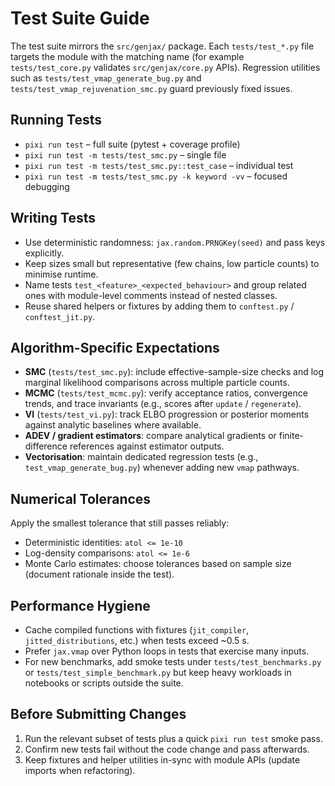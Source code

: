 # Test Suite Guide

The test suite mirrors the `src/genjax/` package. Each `tests/test_*.py` file targets the module with the matching name (for example `tests/test_core.py` validates `src/genjax/core.py` APIs). Regression utilities such as `tests/test_vmap_generate_bug.py` and `tests/test_vmap_rejuvenation_smc.py` guard previously fixed issues.

## Running Tests
- `pixi run test` – full suite (pytest + coverage profile)
- `pixi run test -m tests/test_smc.py` – single file
- `pixi run test -m tests/test_smc.py::test_case` – individual test
- `pixi run test -m tests/test_smc.py -k keyword -vv` – focused debugging

## Writing Tests
- Use deterministic randomness: `jax.random.PRNGKey(seed)` and pass keys explicitly.
- Keep sizes small but representative (few chains, low particle counts) to minimise runtime.
- Name tests `test_<feature>_<expected_behaviour>` and group related ones with module-level comments instead of nested classes.
- Reuse shared helpers or fixtures by adding them to `conftest.py` / `conftest_jit.py`.

## Algorithm-Specific Expectations
- **SMC** (`tests/test_smc.py`): include effective-sample-size checks and log marginal likelihood comparisons across multiple particle counts.
- **MCMC** (`tests/test_mcmc.py`): verify acceptance ratios, convergence trends, and trace invariants (e.g., scores after `update` / `regenerate`).
- **VI** (`tests/test_vi.py`): track ELBO progression or posterior moments against analytic baselines where available.
- **ADEV / gradient estimators**: compare analytical gradients or finite-difference references against estimator outputs.
- **Vectorisation**: maintain dedicated regression tests (e.g., `test_vmap_generate_bug.py`) whenever adding new `vmap` pathways.

## Numerical Tolerances
Apply the smallest tolerance that still passes reliably:
- Deterministic identities: `atol <= 1e-10`
- Log-density comparisons: `atol <= 1e-6`
- Monte Carlo estimates: choose tolerances based on sample size (document rationale inside the test).

## Performance Hygiene
- Cache compiled functions with fixtures (`jit_compiler`, `jitted_distributions`, etc.) when tests exceed ~0.5 s.
- Prefer `jax.vmap` over Python loops in tests that exercise many inputs.
- For new benchmarks, add smoke tests under `tests/test_benchmarks.py` or `tests/test_simple_benchmark.py` but keep heavy workloads in notebooks or scripts outside the suite.

## Before Submitting Changes
1. Run the relevant subset of tests plus a quick `pixi run test` smoke pass.
2. Confirm new tests fail without the code change and pass afterwards.
3. Keep fixtures and helper utilities in-sync with module APIs (update imports when refactoring).
